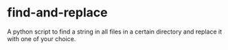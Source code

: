 # find-and-replace
A python script to find a string in all files in a certain directory and replace it with one of your choice.

